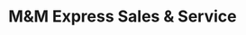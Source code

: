 ---
title: "M&M Express Sales & Service"
url: /buffalo/mandm-express-sales-and-service/
shop: shop
---